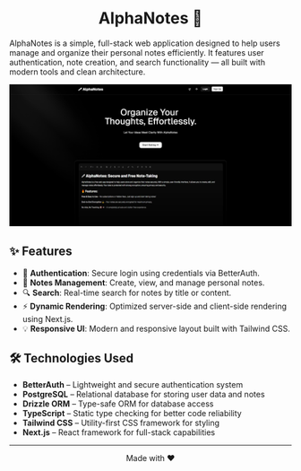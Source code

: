 <h1 align="center">AlphaNotes 📝</h1>

AlphaNotes is a simple, full-stack web application designed to help users manage and organize their personal notes efficiently. It features user authentication, note creation, and search functionality — all built with modern tools and clean architecture.

![app-snapshot](/public/app-snapshot.png "Optional title text")

## ✨ Features

- 🔐 **Authentication**: Secure login using credentials via BetterAuth.
- 📝 **Notes Management**: Create, view, and manage personal notes.
- 🔍 **Search**: Real-time search for notes by title or content.
- ⚡ **Dynamic Rendering**: Optimized server-side and client-side rendering using Next.js.
- 💡 **Responsive UI**: Modern and responsive layout built with Tailwind CSS.

## 🛠️ Technologies Used

- **BetterAuth** – Lightweight and secure authentication system
- **PostgreSQL** – Relational database for storing user data and notes
- **Drizzle ORM** – Type-safe ORM for database access
- **TypeScript** – Static type checking for better code reliability
- **Tailwind CSS** – Utility-first CSS framework for styling
- **Next.js** – React framework for full-stack capabilities

---

<p align="center">Made with ❤</p>
